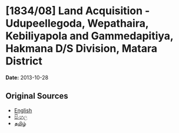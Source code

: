 # [1834/08] Land Acquisition - Udupeellegoda, Wepathaira, Kebiliyapola and Gammedapitiya, Hakmana D/S Division, Matara District

**Date:** 2013-10-28

## Original Sources

- [English](https://documents.gov.lk/view/extra-gazettes/2013/10/1834-08_E.pdf)
- [සිංහල](https://documents.gov.lk/view/extra-gazettes/2013/10/1834-08_S.pdf)
- [தமிழ்](https://documents.gov.lk/view/extra-gazettes/2013/10/1834-08_T.pdf)
